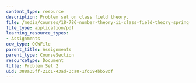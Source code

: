 ```yaml
---
content_type: resource
description: Problem set on class field theory.
file: /media/courses/18-786-number-theory-ii-class-field-theory-spring-2016/388a35ff21c143ad3ca81fc694bb58df_MIT18_786S16_pset2.pdf
file_type: application/pdf
learning_resource_types:
- Assignments
ocw_type: OCWFile
parent_title: Assignments
parent_type: CourseSection
resourcetype: Document
title: Problem Set 2
uid: 388a35ff-21c1-43ad-3ca8-1fc694bb58df
---
```

